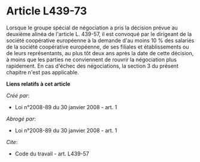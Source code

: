 # Article L439-73

Lorsque le groupe spécial de négociation a pris la décision prévue au deuxième alinéa de l'article L. 439-57, il est convoqué
par le dirigeant de la société coopérative européenne à la demande d'au moins 10 % des salariés de la société coopérative
européenne, de ses filiales et établissements ou de leurs représentants, au plus tôt deux ans après la date de cette
décision, à moins que les parties ne conviennent de rouvrir la négociation plus rapidement. En cas d'échec des négociations,
la section 3 du présent chapitre n'est pas applicable.

**Liens relatifs à cet article**

_Créé par_:

  - Loi n°2008-89 du 30 janvier 2008 - art. 1

_Abrogé par_:

  - Loi n°2008-89 du 30 janvier 2008 - art. 1

_Cite_:

  - Code du travail - art. L439-57
